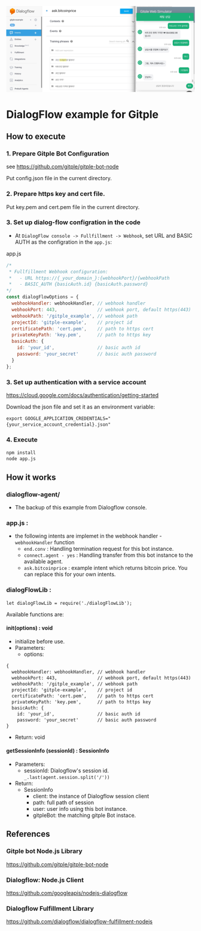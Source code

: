 ![ Dialogflow Console Screenshot](/images/dialogflow_console_screenshot.jpg)

# DialogFlow example for Gitple

## How to execute

### 1. Prepare Gitple Bot Configuration

see https://github.com/gitple/gitple-bot-node

Put config.json file in the current directory.

### 2. Prepare https key and cert file.

Put key.pem and cert.pem file in the current directory.

### 3. Set up dialog-flow configration in the code

- At `DialogFlow console -> Fullfillment -> Webhook`, set URL and BASIC AUTH as the configration in the `app.js`:

app.js
```js
/*
 * Fullfillment Webhook configuration:
 *   - URL https://{_your_domain_}:{webhookPort}/{webhookPath
 *   - BASIC_AUTH {basicAuth.id} {basicAuth.password}
*/
const dialogFlowOptions = {
  webhookHandler: webhookHandler, // webhook handler
  webhookPort: 443,               // webhook port, default https(443)
  webhookPath: '/gitple_example', // webhook path
  projectId: 'gitple-example',    // project id
  certificatePath: 'cert.pem',    // path to https cert
  privateKeyPath: 'key.pem',      // path to https key
  basicAuth: {
    id: 'your_id',                // basic auth id
    password: 'your_secret'       // basic auth password
  }
};
```

### 3. Set up authentication with a service account 

https://cloud.google.com/docs/authentication/getting-started

Download the json file and set it as an environment variable:
```
export GOOGLE_APPLICATION_CREDENTIALS="{your_service_account_credential}.json"
```

### 4. Execute

```
npm install
node app.js
```

## How it works

### dialogflow-agent/
- The backup of this example from Dialogflow console.

### app.js : 
- the following intents are implemet in the webhook handler - `webhookHandler` function
  - `end.conv` : Handling termination request for this bot instance.
  - `connect.agent - yes` : Handling transfer from this bot instance to the available agent.
  - `ask.bitcoinprice` : example intent which returns bitcoin price. You can replace this for your own intents.

### dialogFlowLib : 

```
let dialogFlowLib = require('./dialogFlowLib');
```

Available functions are:

#### init(options) : void
- initialize before use.
- Parameters:
  - options:

```
{
  webhookHandler: webhookHandler, // webhook handler
  webhookPort: 443,               // webhook port, default https(443)
  webhookPath: '/gitple_example', // webhook path
  projectId: 'gitple-example',    // project id
  certificatePath: 'cert.pem',    // path to https cert
  privateKeyPath: 'key.pem',      // path to https key
  basicAuth: {
    id: 'your_id',                // basic auth id
    password: 'your_secret'       // basic auth password
}
```
- Return: void

#### getSessionInfo (sessionId) : SessionInfo
  
- Parameters:
  - sessionId: Dialogflow's session id. `_.last(agent.session.split('/'))`
- Return: 
  - SessionInfo
    - client: the instance of Dialogflow session client
    - path: full path of session
    - user: user info using this bot instance.
    - gitpleBot: the matching gitple Bot instace.
    
## References

### Gitple bot Node.js Library
https://github.com/gitple/gitple-bot-node

### Dialogflow: Node.js Client

https://github.com/googleapis/nodejs-dialogflow

### Dialogflow Fulfillment Library

https://github.com/dialogflow/dialogflow-fulfillment-nodejs
